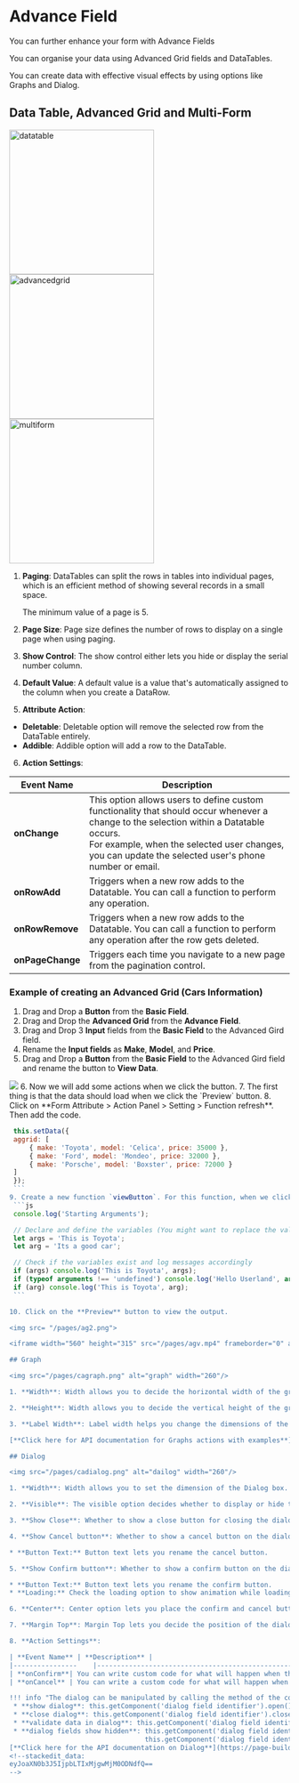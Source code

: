 # Advance Field

You can further enhance your form with Advance Fields

You can organise your data using Advanced Grid fields and DataTables.

You can create data with effective visual effects by using options like Graphs and Dialog.

## Data Table, Advanced Grid and Multi-Form

<img src="/pages/cadatatable.png" alt="datatable" width="260"/><br><img src="/pages/cadvancedgrid.png" alt="advancedgrid" width="260"/><br><img src="/pages/camultiform.png" alt="multiform" width="260"/>

1. **Paging**: DataTables can split the rows in tables into individual pages, which is an efficient method of showing several records in a small space.

    The minimum value of a page is 5.

2. **Page Size**: Page size defines the number of rows to display on a single page when using paging.

3. **Show Control**: The show control either lets you hide or display the serial number column.

4. **Default Value**: A default value is a value that's automatically assigned to the column when you create a DataRow.

5. **Attribute Action**:

* **Deletable**: Deletable option will remove the selected row from the DataTable entirely.
* **Addible**:  Addible option will add a row to the DataTable.

6. **Action Settings**:

| **Event Name**| **Description**|
|------------------|----------------------------------------------------------------------------------------------------------------------------------------------------------------------------------------------------------------------------------------------------|
| **onChange**| This option allows users to define custom functionality that should occur whenever a change to the selection within a Datatable occurs.<br>For example, when the selected user changes, you can update the selected user's phone number or email.  |
| **onRowAdd**| Triggers when a new row adds to the Datatable. You can call a function to perform any operation.|
| **onRowRemove**  | Triggers when a new row adds to the Datatable. You can call a function to perform any operation after the row gets deleted.|
| **onPageChange** | Triggers each time you navigate to a new page from the pagination control.|

### Example of creating an Advanced Grid (Cars Information)

1. Drag and Drop a **Button** from the **Basic Field**.
2. Drag and Drop the **Advanced Grid** from the **Advance Field**.
3. Drag and Drop 3 **Input** fields from the **Basic Field**  to the Advanced Gird field.
4. Rename the **Input fields** as **Make**, **Model**, and **Price**.
5. Drag and Drop a **Button** from the **Basic Field** to the Advanced Gird field and rename the button to **View Data**.
<img src= "/pages/ag1.png">
6. Now we will add some actions when we click the button.
7. The first thing is that the data should load when we click the `Preview` button.
8. Click on **Form Attribute > Action Panel > Setting > Function refresh**. Then add the code.

   ```js
    this.setData({
	aggrid: [
		{ make: 'Toyota', model: 'Celica', price: 35000 },
		{ make: 'Ford', model: 'Mondeo', price: 32000 },
		{ make: 'Porsche', model: 'Boxster', price: 72000 }
	]
    });
    ```
9. Create a new function `viewButton`. For this function, when we click the it will show you some details in the `Console Log`.
    ```js
    console.log('Starting Arguments');

    // Declare and define the variables (You might want to replace the values with actual data)
    let args = 'This is Toyota';
    let arg = 'Its a good car';

    // Check if the variables exist and log messages accordingly
    if (args) console.log('This is Toyota', args);
    if (typeof arguments !== 'undefined') console.log('Hello Userland', arguments);
    if (arg) console.log('This is Toyota', arg);
    ```

10. Click on the **Preview** button to view the output.

<img src= "/pages/ag2.png">

<iframe width="560" height="315" src="/pages/agv.mp4" frameborder="0" allow="accelerometer; autoplay; encrypted-media; gyroscope; picture-in-picture" allowfullscreen></iframe>

## Graph

<img src="/pages/cagraph.png" alt="graph" width="260"/>

1. **Width**: Width allows you to decide the horizontal width of the graph.

2. **Height**: Width allows you to decide the vertical height of the graph.

3. **Label Width**: Label width helps you change the dimensions of the Name of the graph.

[**Click here for API documentation for Graphs actions with examples**](https://page-builder-api-docs.connexcs.com/echart) for more examples on graphs.

## Dialog

<img src="/pages/cadialog.png" alt="dailog" width="260"/>

1. **Width**: Width allows you to set the dimension of the Dialog box.

2. **Visible**: The visible option decides whether to display or hide the Dialog box.

3. **Show Close**: Whether to show a close button for closing the dialog box.

4. **Show Cancel button**: Whether to show a cancel button on the dialog box.

* **Button Text:** Button text lets you rename the cancel button.

5. **Show Confirm button**: Whether to show a confirm button on the dialog box.

* **Button Text:** Button text lets you rename the confirm button.
* **Loading:** Check the loading option to show animation while loading data before the customer clicks on the confirm button.

6. **Center**: Center option lets you place the confirm and cancel buttons in the center of the dialog box.

7. **Margin Top**: Margin Top lets you decide the position of the dialog box from the top of the form.  

8. **Action Settings**:

| **Event Name** | **Description** |
|----------------    |---------------------------------------------------------------------------------------|
| **onConfirm**| You can write custom code for what will happen when the customer clicks the onConfirm button. |
| **onCancel** | You can write a custom code for what will happen when the customer clicks the onCancel button.|

!!! info "The dialog can be manipulated by calling the method of the component instance:"
    * **show dialog**: this.getComponent('dialog field identifier').open()
    * **close dialog**: this.getComponent('dialog field identifier').close()
    * **validate data in dialog**: this.getComponent('dialog field identifier').validate()
    * **dialog fields show hidden**: this.getComponent('dialog field identifier').hide([name]).
                                     this.getComponent('dialog field identifier').display(['name'])
 [**Click here for the API documentation on Dialog**](https://page-builder-api-docs.connexcs.com/dialog.html) for more methods and examples on dialog.
<!--stackedit_data:
eyJoaXN0b3J5IjpbLTIxMjgwMjM0ODNdfQ==
-->
